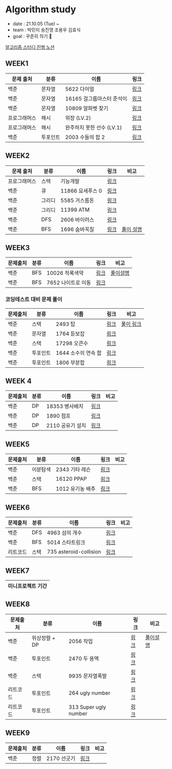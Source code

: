 # Algorithm study
* date : 21.10.05 (Tue) ~
* team : 박민지 송진영 조용우 김효식
* goal : 꾸준히 하기 🐥

<a href="https://complete-mitten-f53.notion.site/51da55aec93442b2aa6031dff0ccd6e1"> 알고리즘 스터디 진행 노션 </a>

## WEEK1


| 문제 출처 | 분류 | 이름 | 링크 |
|----------|------|------|------|
| 백준 | 문자열 | 5622 다이얼|<a href="https://github.com/urther/algorithm-study/blob/main/algorithm-study(zerobase)/week1/B5622.js" type="_blank">링크</a> |
| 백준 | 문자열 | 16165 걸그룹마스터 준석이 | <a href="https://github.com/urther/algorithm-study/blob/main/algorithm-study(zerobase)/week1/B16165.js" type="_blank">링크</a> |
| 백준 | 문자열 | 10809 알파벳 찾기 | <a href="https://github.com/urther/algorithm-study/blob/main/algorithm-study(zerobase)/week1/B10809.js" type="_blank">링크</a> |
| 프로그래머스 | 해시 | 위장 (LV.2) | <a href="https://github.com/urther/algorithm-study/blob/main/algorithm-study(zerobase)/week1/pg-camouflage.js">링크</a> |
| 프로그래머스 | 해시 | 완주하지 못한 선수 (LV.1) | <a href="https://github.com/urther/algorithm-study/blob/main/algorithm-study(zerobase)/week1/programmers.js">링크</a> | 
| 백준 | 투포인트 | 2003 수들의 합 2 | <a href="https://github.com/urther/algorithm-study/blob/main/algorithm-study(zerobase)/week1/B2003.js">링크</a>


## WEEK2

| 문제 출처 | 분류 | 이름 | 링크 | 비고 |
|----------|------|------|------|----|
| 프로그래머스 | 스택 | 기능개발 | <a href="https://github.com/urther/algorithm-study/blob/main/algorithm-study(zerobase)/week2/pg-upfunction.js">링크</a> | |
| 백준 | 큐 | 11866 요세푸스 0 | <a href="https://github.com/urther/algorithm-study/blob/main/algorithm-study(zerobase)/week2/B11866.js">링크</a> | |
| 백준 | 그리디 | 5585 거스름돈 | <a href="https://github.com/urther/algorithm-study/blob/main/algorithm-study(zerobase)/week2/B5585.js"> 링크 </a> | |
| 백준 | 그리디 | 11399 ATM | <a href="https://www.acmicpc.net/problem/11399"> 링크 </a> | | 
| 백준 | DFS | 2606 바이러스 | <a href="https://github.com/urther/algorithm-study/blob/main/algorithm-study(zerobase)/week2/B2606.js"> 링크 </a>| |
| 백준 | BFS | 1696 숨바꼭질 | <a href="https://github.com/urther/algorithm-study/blob/main/algorithm-study(zerobase)/week2/B1697.js"> 링크 </a>| <a href="https://velog.io/@mingsomm/BOJ-%EC%88%A8%EB%B0%94%EA%BC%AD%EC%A7%88-BFS">풀이 설명</a> |

## WEEK3

| 문제출처 | 분류 | 이름 | 링크 | 비고 |
|----------|------|------|------|----|
| 백준 | BFS | 10026 적록색약 | <a href="https://github.com/urther/algorithm-study/commit/d154afcd15a8ac4a47691eb271d3f0e66fe81db8">링크</a> | <a href="https://velog.io/@mingsomm/BOJ-%EC%A0%81%EB%A1%9D%EC%83%89%EC%95%BD-BFS">풀이설명</a>|
| 백준 | BFS | 7652 나이트로 이동 |<a href="https://github.com/urther/algorithm-study/blob/main/algorithm-study(zerobase)/week3/B7652.js">링크</a> | |


### 코딩테스트 대비 문제 풀이

| 문제출처 | 분류 | 이름 | 링크 | 비고 |
|----------|------|------|------|----|
| 백준 | 스택 | 2493 탑 | <a href="https://github.com/urther/algorithm-study/commit/5f6fef2d265640cf1bf2d9e4a06e7910b4be705f"> 링크 </a> |<a href="https://velog.io/@mingsomm/BOJ-2493-%ED%83%91-%EB%B0%98%EB%A1%80-%ED%8F%AC%ED%95%A8">풀이 링크</a> |
| 백준 | 문자열 | 1764 듣보잡 | <a href="https://github.com/urther/algorithm-study/blob/main/algorithm-study(zerobase)/week3/b1764.js"> 링크</a> | |
| 백준 | 스택 | 17298 오큰수 | <a href="https://github.com/urther/algorithm-study/blob/main/algorithm-study(zerobase)/week3/B17298.js"> 링크</a>| |
| 백준 | 투포인트 | 1644 소수의 연속 합 | <a href="https://github.com/urther/algorithm-study/blob/main/algorithm-study(zerobase)/week3/b1644.js">링크 </a> | |
| 백준 | 투포인트 | 1806 부분합 | <a href="https://github.com/urther/algorithm-study/commit/617a6c6c19279bbc70a2cbde67e67f46d38d4948"> 링크 </a> | |

## WEEK 4 

| 문제출처 | 분류 | 이름 | 링크 | 비고 |
|----------|------|------|------|----|
| 백준 | DP | 18353 병사배치 | <a href="https://github.com/urther/algorithm-study/blob/main/algorithm-study(zerobase)/week4/b18353.js"> 링크 </a> | |
| 백준 | DP | 1890 점프 | <a href="https://github.com/urther/algorithm-study/commit/2187ca57c69116beeb83e5a26d275b5ca9319d43">링크</a> | |
| 백준 | DP | 2110 공유기 설치 | <a href="https://github.com/urther/algorithm-study/blob/main/algorithm-study(zerobase)/week4/b2110.js">링크</a> | |

## WEEK5
| 문제출처 | 분류 | 이름 | 링크 | 비고 |
|----------|------|------|------|----|
| 백준 | 이분탐색 | 2343 기타 레슨 | <a href="https://github.com/urther/algorithm-study/blob/main/algorithm-study(zerobase)/week5/2343.js"> 링크 </a> | |
| 백준 | 스택 | 16120 PPAP | <a href="https://github.com/urther/algorithm-study/blob/main/algorithm-study(zerobase)/week5/16120.js">링크</a> | |
| 백준 | BFS | 1012 유기농 배추| <a href="https://github.com/urther/algorithm-study/blob/main/algorithm-study(zerobase)/week5/1012.js">링크</a> | |


## WEEK6
| 문제출처 | 분류 | 이름 | 링크 | 비고 |
|----------|------|------|------|----|
| 백준 | DFS | 4963 섬의 개수 | <a href="https://github.com/urther/algorithm-study/blob/main/algorithm-study(zerobase)/week6(prepare-coding-test)/4963.js"> 링크 </a> | |
| 백준 | BFS | 5014 스타트링크 | <a href="https://github.com/urther/algorithm-study/blob/main/algorithm-study(zerobase)/week6(prepare-coding-test)/5014.js">링크</a> | |
| 리트코드 | 스택 | 735 asteroid-collision| <a href="https://github.com/urther/algorithm-study/blob/main/algorithm-study(zerobase)/week6(prepare-coding-test)/leet735.js">링크</a> | |

## WEEK7 
| 미니프로젝트 기간 |
|------------------| 


## WEEK8
| 문제출처 | 분류 | 이름 | 링크 | 비고 |
|----------|------|------|------|----|
| 백준 | 위상정렬 + DP | 2056 작업 | <a href="https://github.com/urther/algorithm-study/blob/main/algorithm-study(zerobase)/week8/2056.js"> 링크 </a> | <a href="https://velog.io/@mingsomm/BOJ-2056-%EC%9E%91%EC%97%85-%EC%9C%84%EC%83%81%EC%A0%95%EB%A0%AC-DP">풀이설명</a> |
 | 백준 | 투포인트 | 2470 두 용액 | <a href="https://github.com/urther/algorithm-study/blob/main/algorithm-study(zerobase)/week8/2470.js"> 링크 </a> |  |
  | 백준 | 스택 | 9935 문자열폭발 | <a href="https://github.com/urther/algorithm-study/commit/ac3a08bb8bd8abf1b3fe3bcc1750bae9e41212ef"> 링크 </a> |  |
  | 리트코드 | 투포인트 | 264 ugly number | <a href="https://github.com/urther/algorithm-study/blob/main/algorithm-study(zerobase)/week8/leet264.js">링크</a>| |
  | 리트코드 | 투포인트 | 313 Super ugly number| <a href="https://github.com/urther/algorithm-study/blob/main/algorithm-study(zerobase)/week8/leet313.js">링크</a>| | 
  

## WEEK9
| 문제출처 | 분류 | 이름 | 링크 | 비고 |
|----------|------|------|------|----|
| 백준 | 정렬 | 2170 선긋기 | <a href="https://github.com/urther/algorithm-study/blob/main/algorithm-study(zerobase)/week9/2170.js"> 링크 </a> | |
